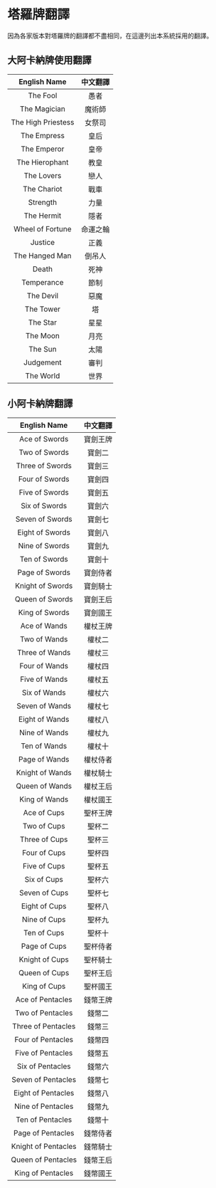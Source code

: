 # 塔羅牌翻譯
因為各家版本對塔羅牌的翻譯都不盡相同，在這邊列出本系統採用的翻譯。

## 大阿卡納牌使用翻譯
|    English Name    	| 中文翻譯 	|
|:------------------:	|:--------:	|
|      The Fool      	|   愚者   	|
|    The Magician    	|  魔術師  	|
| The High Priestess 	|  女祭司  	|
|     The Empress    	|   皇后   	|
|     The Emperor    	|   皇帝   	|
|   The Hierophant   	|   教皇   	|
|     The Lovers     	|   戀人   	|
|     The Chariot    	|   戰車   	|
|      Strength      	|   力量   	|
|     The Hermit     	|   隱者   	|
|  Wheel of Fortune  	| 命運之輪 	|
|       Justice      	|   正義   	|
|   The Hanged Man   	|  倒吊人  	|
|        Death       	|   死神   	|
|     Temperance     	|   節制   	|
|      The Devil     	|   惡魔   	|
|      The Tower     	|    塔    	|
|      The Star      	|   星星   	|
|      The Moon      	|   月亮   	|
|       The Sun      	|   太陽   	|
|      Judgement     	|   審判   	|
|      The World     	|   世界   	|

## 小阿卡納牌翻譯
|     English Name    	| 中文翻譯 	|
|:-------------------:	|:--------:	|
|    Ace of Swords    	| 寶劍王牌 	|
|    Two of Swords    	|  寶劍二  	|
|   Three of Swords   	|  寶劍三  	|
|    Four of Swords   	|  寶劍四  	|
|    Five of Swords   	|  寶劍五  	|
|    Six of Swords    	|  寶劍六  	|
|   Seven of Swords   	|  寶劍七  	|
|   Eight of Swords   	|  寶劍八  	|
|    Nine of Swords   	|  寶劍九  	|
|    Ten of Swords    	|  寶劍十  	|
|    Page of Swords   	| 寶劍侍者 	|
|   Knight of Swords  	| 寶劍騎士 	|
|   Queen of Swords   	| 寶劍王后 	|
|    King of Swords   	| 寶劍國王 	|
|     Ace of Wands    	| 權杖王牌 	|
|     Two of Wands    	|  權杖二  	|
|    Three of Wands   	|  權杖三  	|
|    Four of Wands    	|  權杖四  	|
|    Five of Wands    	|  權杖五  	|
|     Six of Wands    	|  權杖六  	|
|    Seven of Wands   	|  權杖七  	|
|    Eight of Wands   	|  權杖八  	|
|    Nine of Wands    	|  權杖九  	|
|     Ten of Wands    	|  權杖十  	|
|    Page of Wands    	| 權杖侍者 	|
|   Knight of Wands   	| 權杖騎士 	|
|    Queen of Wands   	| 權杖王后 	|
|    King of Wands    	| 權杖國王 	|
|     Ace of Cups     	| 聖杯王牌 	|
|     Two of Cups     	|  聖杯二  	|
|    Three of Cups    	|  聖杯三  	|
|     Four of Cups    	|  聖杯四  	|
|     Five of Cups    	|  聖杯五  	|
|     Six of Cups     	|  聖杯六  	|
|    Seven of Cups    	|  聖杯七  	|
|    Eight of Cups    	|  聖杯八  	|
|     Nine of Cups    	|  聖杯九  	|
|     Ten of Cups     	|  聖杯十  	|
|     Page of Cups    	| 聖杯侍者 	|
|    Knight of Cups   	| 聖杯騎士 	|
|    Queen of Cups    	| 聖杯王后 	|
|     King of Cups    	| 聖杯國王 	|
|   Ace of Pentacles  	| 錢幣王牌 	|
|   Two of Pentacles  	|  錢幣二  	|
|  Three of Pentacles 	|  錢幣三  	|
|  Four of Pentacles  	|  錢幣四  	|
|  Five of Pentacles  	|  錢幣五  	|
|   Six of Pentacles  	|  錢幣六  	|
|  Seven of Pentacles 	|  錢幣七  	|
|  Eight of Pentacles 	|  錢幣八  	|
|  Nine of Pentacles  	|  錢幣九  	|
|   Ten of Pentacles  	|  錢幣十  	|
|  Page of Pentacles  	| 錢幣侍者 	|
| Knight of Pentacles 	| 錢幣騎士 	|
|  Queen of Pentacles 	| 錢幣王后 	|
|  King of Pentacles  	| 錢幣國王 	|